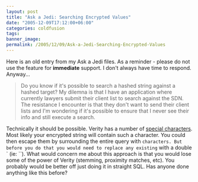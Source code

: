 ```yaml
---
layout: post
title: "Ask a Jedi: Searching Encrypted Values"
date: "2005-12-09T17:12:00+06:00"
categories: coldfusion 
tags: 
banner_image: 
permalink: /2005/12/09/Ask-a-Jedi-Searching-Encrypted-Values
---
```


Here is an old entry from my Ask a Jedi files. As a reminder - please do not use the feature for <b>immediate</b> support. I don't always have time to respond. Anyway...

<blockquote>
Do you know if it's possible to search a hashed string against a hashed target?  My dilemna is that I have an application where currently lawyers submit their client list to search against the SDN. The resistance I encounter is that they don't want to send their client lists and I'm wondering if it's possible to ensure that I never see their info and still execute a search.
</blockquote>

Technically it should be possible. Verity has a number of <a href="http://livedocs.macromedia.com/coldfusion/7/htmldocs/00001325.htm">special characters</a>. Most likely your encrypted string will contain such a character. You could then escape them by surrounding the entire query with ` characters. But before you do that you would need to replace any existing ` with a double ` (ie: ``). What would concern me about this approach is that you would lose some of the power of Verity (stemming, proximity matches, etc). You probably would be better off just doing it in straight SQL. Has anyone done anything like this before?
